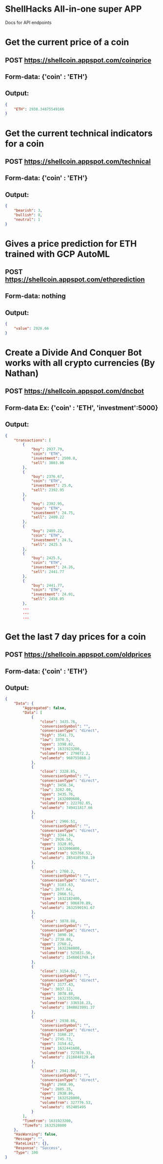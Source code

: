# ShellHacks All-in-one super APP
Docs for API endpoints

# Get the current price of a coin
## POST https://shellcoin.appspot.com/coinprice
## Form-data: {'coin' : 'ETH'}
## Output:
```json
{
    "ETH": 2938.34875549166
}
```

# Get the current technical indicators for a coin
## POST https://shellcoin.appspot.com/technical
## Form-data: {'coin' : 'ETH'}
## Output:
```json
{
    "bearish": 3,
    "bullish": 0,
    "neutral": 1
}
```

# Gives a price prediction for **ETH** trained with GCP AutoML
## POST https://shellcoin.appspot.com/ethprediction
## Form-data: nothing
## Output:
```json
{
    "value": 2926.66
}
```


# Create a Divide And Conquer Bot works with all crypto currencies (By Nathan)
## POST https://shellcoin.appspot.com/dncbot
## Form-data Ex: {'coin' : 'ETH', 'investment':5000}
## Output:
```json
{
    "transactions": [
        {
            "buy": 2937.79,
            "coin": "ETH",
            "investment": 2500.0,
            "sell": 3803.96
        },
        {
            "buy": 2376.67,
            "coin": "ETH",
            "investment": 25.0,
            "sell": 2392.95
        },
        {
            "buy": 2392.95,
            "coin": "ETH",
            "investment": 24.75,
            "sell": 2409.22
        },
        {
            "buy": 2409.22,
            "coin": "ETH",
            "investment": 24.5,
            "sell": 2425.5
        },
        {
            "buy": 2425.5,
            "coin": "ETH",
            "investment": 24.26,
            "sell": 2441.77
        },
        {
            "buy": 2441.77,
            "coin": "ETH",
            "investment": 24.01,
            "sell": 2458.05
        },
        ...
        ...
        ...
```


# Get the last 7 day prices for a coin
## POST https://shellcoin.appspot.com/oldprices
## Form-data: {'coin' : 'ETH'}
## Output:
```json
{
    "Data": {
        "Aggregated": false,
        "Data": [
            {
                "close": 3435.76,
                "conversionSymbol": "",
                "conversionType": "direct",
                "high": 3541.73,
                "low": 3370.5,
                "open": 3398.82,
                "time": 1631923200,
                "volumefrom": 279872.2,
                "volumeto": 968755868.2
            },
            {
                "close": 3328.85,
                "conversionSymbol": "",
                "conversionType": "direct",
                "high": 3456.34,
                "low": 3282.08,
                "open": 3435.76,
                "time": 1632009600,
                "volumefrom": 222702.65,
                "volumeto": 749411817.66
            },
            {
                "close": 2966.51,
                "conversionSymbol": "",
                "conversionType": "direct",
                "high": 3344.34,
                "low": 2926.56,
                "open": 3328.85,
                "time": 1632096000,
                "volumefrom": 925768.52,
                "volumeto": 2854105768.19
            },
            {
                "close": 2760.2,
                "conversionSymbol": "",
                "conversionType": "direct",
                "high": 3103.63,
                "low": 2677.64,
                "open": 2966.51,
                "time": 1632182400,
                "volumefrom": 906870.89,
                "volumeto": 2632590191.67
            },
            {
                "close": 3078.88,
                "conversionSymbol": "",
                "conversionType": "direct",
                "high": 3090.16,
                "low": 2738.86,
                "open": 2760.2,
                "time": 1632268800,
                "volumefrom": 525831.56,
                "volumeto": 1546061749.14
            },
            {
                "close": 3154.62,
                "conversionSymbol": "",
                "conversionType": "direct",
                "high": 3177.43,
                "low": 3037.12,
                "open": 3078.88,
                "time": 1632355200,
                "volumefrom": 336516.23,
                "volumeto": 1048023991.37
            },
            {
                "close": 2930.86,
                "conversionSymbol": "",
                "conversionType": "direct",
                "high": 3160.27,
                "low": 2745.73,
                "open": 3154.62,
                "time": 1632441600,
                "volumefrom": 727870.33,
                "volumeto": 2116848129.48
            },
            {
                "close": 2941.08,
                "conversionSymbol": "",
                "conversionType": "direct",
                "high": 2968.99,
                "low": 2805.35,
                "open": 2930.86,
                "time": 1632528000,
                "volumefrom": 327776.53,
                "volumeto": 952405495
            }
        ],
        "TimeFrom": 1631923200,
        "TimeTo": 1632528000
    },
    "HasWarning": false,
    "Message": "",
    "RateLimit": {},
    "Response": "Success",
    "Type": 100
}
```
